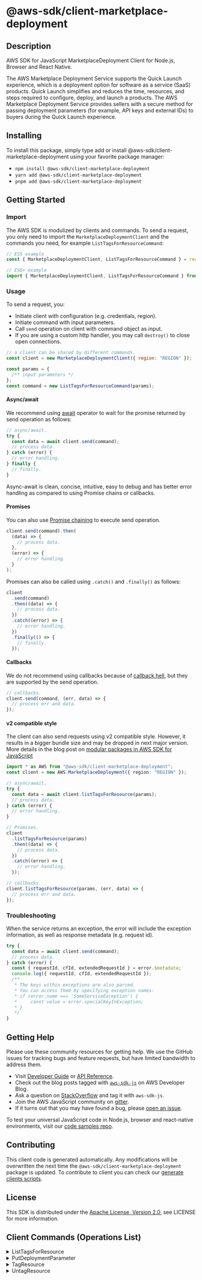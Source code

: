 <!-- generated file, do not edit directly -->

# @aws-sdk/client-marketplace-deployment

## Description

AWS SDK for JavaScript MarketplaceDeployment Client for Node.js, Browser and React Native.

<p>The AWS Marketplace Deployment Service supports the Quick Launch experience, which is a deployment option for software as a service (SaaS) products. Quick Launch simplifies and reduces the time, resources, and steps required to configure, deploy, and launch a products. The AWS Marketplace Deployment Service provides sellers with a secure method for passing deployment parameters (for example, API keys and external IDs) to buyers during the Quick Launch experience.</p>

## Installing

To install this package, simply type add or install @aws-sdk/client-marketplace-deployment
using your favorite package manager:

- `npm install @aws-sdk/client-marketplace-deployment`
- `yarn add @aws-sdk/client-marketplace-deployment`
- `pnpm add @aws-sdk/client-marketplace-deployment`

## Getting Started

### Import

The AWS SDK is modulized by clients and commands.
To send a request, you only need to import the `MarketplaceDeploymentClient` and
the commands you need, for example `ListTagsForResourceCommand`:

```js
// ES5 example
const { MarketplaceDeploymentClient, ListTagsForResourceCommand } = require("@aws-sdk/client-marketplace-deployment");
```

```ts
// ES6+ example
import { MarketplaceDeploymentClient, ListTagsForResourceCommand } from "@aws-sdk/client-marketplace-deployment";
```

### Usage

To send a request, you:

- Initiate client with configuration (e.g. credentials, region).
- Initiate command with input parameters.
- Call `send` operation on client with command object as input.
- If you are using a custom http handler, you may call `destroy()` to close open connections.

```js
// a client can be shared by different commands.
const client = new MarketplaceDeploymentClient({ region: "REGION" });

const params = {
  /** input parameters */
};
const command = new ListTagsForResourceCommand(params);
```

#### Async/await

We recommend using [await](https://developer.mozilla.org/en-US/docs/Web/JavaScript/Reference/Operators/await)
operator to wait for the promise returned by send operation as follows:

```js
// async/await.
try {
  const data = await client.send(command);
  // process data.
} catch (error) {
  // error handling.
} finally {
  // finally.
}
```

Async-await is clean, concise, intuitive, easy to debug and has better error handling
as compared to using Promise chains or callbacks.

#### Promises

You can also use [Promise chaining](https://developer.mozilla.org/en-US/docs/Web/JavaScript/Guide/Using_promises#chaining)
to execute send operation.

```js
client.send(command).then(
  (data) => {
    // process data.
  },
  (error) => {
    // error handling.
  }
);
```

Promises can also be called using `.catch()` and `.finally()` as follows:

```js
client
  .send(command)
  .then((data) => {
    // process data.
  })
  .catch((error) => {
    // error handling.
  })
  .finally(() => {
    // finally.
  });
```

#### Callbacks

We do not recommend using callbacks because of [callback hell](http://callbackhell.com/),
but they are supported by the send operation.

```js
// callbacks.
client.send(command, (err, data) => {
  // process err and data.
});
```

#### v2 compatible style

The client can also send requests using v2 compatible style.
However, it results in a bigger bundle size and may be dropped in next major version. More details in the blog post
on [modular packages in AWS SDK for JavaScript](https://aws.amazon.com/blogs/developer/modular-packages-in-aws-sdk-for-javascript/)

```ts
import * as AWS from "@aws-sdk/client-marketplace-deployment";
const client = new AWS.MarketplaceDeployment({ region: "REGION" });

// async/await.
try {
  const data = await client.listTagsForResource(params);
  // process data.
} catch (error) {
  // error handling.
}

// Promises.
client
  .listTagsForResource(params)
  .then((data) => {
    // process data.
  })
  .catch((error) => {
    // error handling.
  });

// callbacks.
client.listTagsForResource(params, (err, data) => {
  // process err and data.
});
```

### Troubleshooting

When the service returns an exception, the error will include the exception information,
as well as response metadata (e.g. request id).

```js
try {
  const data = await client.send(command);
  // process data.
} catch (error) {
  const { requestId, cfId, extendedRequestId } = error.$metadata;
  console.log({ requestId, cfId, extendedRequestId });
  /**
   * The keys within exceptions are also parsed.
   * You can access them by specifying exception names:
   * if (error.name === 'SomeServiceException') {
   *     const value = error.specialKeyInException;
   * }
   */
}
```

## Getting Help

Please use these community resources for getting help.
We use the GitHub issues for tracking bugs and feature requests, but have limited bandwidth to address them.

- Visit [Developer Guide](https://docs.aws.amazon.com/sdk-for-javascript/v3/developer-guide/welcome.html)
  or [API Reference](https://docs.aws.amazon.com/AWSJavaScriptSDK/v3/latest/index.html).
- Check out the blog posts tagged with [`aws-sdk-js`](https://aws.amazon.com/blogs/developer/tag/aws-sdk-js/)
  on AWS Developer Blog.
- Ask a question on [StackOverflow](https://stackoverflow.com/questions/tagged/aws-sdk-js) and tag it with `aws-sdk-js`.
- Join the AWS JavaScript community on [gitter](https://gitter.im/aws/aws-sdk-js-v3).
- If it turns out that you may have found a bug, please [open an issue](https://github.com/aws/aws-sdk-js-v3/issues/new/choose).

To test your universal JavaScript code in Node.js, browser and react-native environments,
visit our [code samples repo](https://github.com/aws-samples/aws-sdk-js-tests).

## Contributing

This client code is generated automatically. Any modifications will be overwritten the next time the `@aws-sdk/client-marketplace-deployment` package is updated.
To contribute to client you can check our [generate clients scripts](https://github.com/aws/aws-sdk-js-v3/tree/main/scripts/generate-clients).

## License

This SDK is distributed under the
[Apache License, Version 2.0](http://www.apache.org/licenses/LICENSE-2.0),
see LICENSE for more information.

## Client Commands (Operations List)

<details>
<summary>
ListTagsForResource
</summary>

[Command API Reference](https://docs.aws.amazon.com/AWSJavaScriptSDK/v3/latest/client/marketplace-deployment/command/ListTagsForResourceCommand/) / [Input](https://docs.aws.amazon.com/AWSJavaScriptSDK/v3/latest/Package/-aws-sdk-client-marketplace-deployment/Interface/ListTagsForResourceCommandInput/) / [Output](https://docs.aws.amazon.com/AWSJavaScriptSDK/v3/latest/Package/-aws-sdk-client-marketplace-deployment/Interface/ListTagsForResourceCommandOutput/)

</details>
<details>
<summary>
PutDeploymentParameter
</summary>

[Command API Reference](https://docs.aws.amazon.com/AWSJavaScriptSDK/v3/latest/client/marketplace-deployment/command/PutDeploymentParameterCommand/) / [Input](https://docs.aws.amazon.com/AWSJavaScriptSDK/v3/latest/Package/-aws-sdk-client-marketplace-deployment/Interface/PutDeploymentParameterCommandInput/) / [Output](https://docs.aws.amazon.com/AWSJavaScriptSDK/v3/latest/Package/-aws-sdk-client-marketplace-deployment/Interface/PutDeploymentParameterCommandOutput/)

</details>
<details>
<summary>
TagResource
</summary>

[Command API Reference](https://docs.aws.amazon.com/AWSJavaScriptSDK/v3/latest/client/marketplace-deployment/command/TagResourceCommand/) / [Input](https://docs.aws.amazon.com/AWSJavaScriptSDK/v3/latest/Package/-aws-sdk-client-marketplace-deployment/Interface/TagResourceCommandInput/) / [Output](https://docs.aws.amazon.com/AWSJavaScriptSDK/v3/latest/Package/-aws-sdk-client-marketplace-deployment/Interface/TagResourceCommandOutput/)

</details>
<details>
<summary>
UntagResource
</summary>

[Command API Reference](https://docs.aws.amazon.com/AWSJavaScriptSDK/v3/latest/client/marketplace-deployment/command/UntagResourceCommand/) / [Input](https://docs.aws.amazon.com/AWSJavaScriptSDK/v3/latest/Package/-aws-sdk-client-marketplace-deployment/Interface/UntagResourceCommandInput/) / [Output](https://docs.aws.amazon.com/AWSJavaScriptSDK/v3/latest/Package/-aws-sdk-client-marketplace-deployment/Interface/UntagResourceCommandOutput/)

</details>
